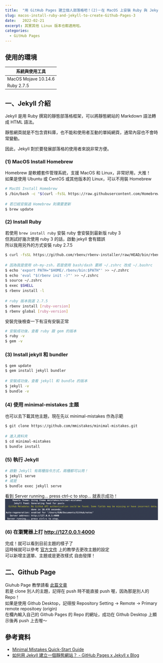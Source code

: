 ```yaml
---
title:  "用 GitHub Pages 建立個人部落格吧！(2)－在 MacOS 上安裝 Ruby 與 Jekyll"
slug: macos-install-ruby-and-jekyll-to-create-Github-Pages-3
date:   2022-02-21
excerpt: 其實其他 Linux 版本也都適用啦。
categories:
  - GitHub Pages
---
```


## 使用的環境

| 系統與使用工具 | 
| ----- |  
| MacOS Mojave 10.14.6 | 
| Ruby 2.7.5 | 

## 一、Jekyll 介紹
Jekyll 是用 Ruby 撰寫的靜態部落格框架，可以將靜態網站的 Markdown 語法轉成 HTML 語法。  

靜態網頁就是不包含資料庫，也不能和使用者互動的單純網頁，通常內容也不會時常變動。  

因此，Jekyll 對於要發展部落格的使用者來說非常方便。  

### (1) MacOS Install Homebrew
Homebrew 是軟體套件管理系統，支援 MacOS 和 Linux，非常好用，大推！  
如果是使用 Ubuntu 或 CentOS 或其他版本的 Linux，可以不用裝 Homebrew  
```bash
# MacOS Install Homebrew
$ /bin/bash -c "$(curl -fsSL https://raw.githubusercontent.com/Homebrew/install/HEAD/install.sh)"

# 若已經安裝過 Homebrew 則需要更新
$ brew update
```
### (2) Install Ruby
若使用 `brew install ruby` 安裝 ruby 會安裝到最新版 ruby 3  
但測試好幾次使用 ruby 3 的話，啟動 jekyll 會有錯誤  
所以我用另外的方式安裝 ruby 2.7.5  

```bash
$ curl -fsSL https://github.com/rbenv/rbenv-installer/raw/HEAD/bin/rbenv-installer | bash

# 因為我是使用 oh-my-zsh，若是使用 bash/dash 要將 ~/.zshrc 改成 ~/.bashrc
$ echo 'export PATH="$HOME/.rbenv/bin:$PATH"' >> ~/.zshrc  
$ echo 'eval "$(rbenv init -)"' >> ~/.zshrc
$ source ~/.zshrc
$ exec $SHELL
$ rbenv install -l

# ruby 版本我選 2.7.5
$ rbenv install [ruby-version] 
$ rbenv global [ruby-version] 
```
安裝完後檢查一下有沒有安裝正常 
```bash
# 安裝成功後，查看 ruby 跟 gem 的版本
$ ruby -v
$ gem -v
```

### (3) Install jekyll 和 bundler
```bash
$ gem update
$ gem install jekyll bundler

# 安裝成功後，查看 jekyll 和 bundle 的版本
$ jekyll -v
$ bundle -v
```

### (4) 使用 minimal-mistakes 主題
也可以去下載其他主題，現在先以 minimal-mistakes 作為示範
```bash
$ git clone https://github.com/mmistakes/minimal-mistakes.git

# 進入資料夾
$ cd minimal-mistakes
$ bundle install
```
### (5) 執行 Jekyll
```bash
# 啟動 Jekyll 有兩種指令方式，兩種都可以用！
$ jekyll serve
# 或是
$ bundle exec jekyll serve
```
看到 Server running... press ctrl-c to stop... 就表示成功！
![](/assets/images/2022-02-21-macos-install-ruby-and-jekyll-to-create-Github-Pages-3/1.png)



### (6) 在瀏覽器上打 http://127.0.0.1:4000
完成！就可以看到目前主題的樣子了  
這時候就可以參考 [官方文件](https://mmistakes.github.io/minimal-mistakes/docs/quick-start-guide/ "官方文件") 上的教學去更改主題的設定  
可以新增主選單、主題或是更改樣式
自由發揮！

## 二、Github Page 
Giuhub Page 教學請看 [此篇文章](https://notes.lookfred.com/posts/How-to-use-Github-Pages-2/)  
若是 clone 別人的主題，記得在 push 時不能直接 push 喔，因為那是別人的 Repo！  
如果是使用 Github Desktop，記得按 Repository Setting -> Remote -> Primary remote repositoey (origin)  
在欄內輸入自己的 Github Pages 的 Repo 的網址，成功在 Github Desktop 上顯示後再 push 上去喔～  


## 參考資料
- [Minimal Mistakes Quick-Start Guide](https://mmistakes.github.io/minimal-mistakes/docs/quick-start-guide/) 
- [如何用 Jekyll 建立一個靜態網站？ - GitHub Pages x Jekyll x Blog](https://ktinglee.github.io/install-github-pages-blog-2/) 